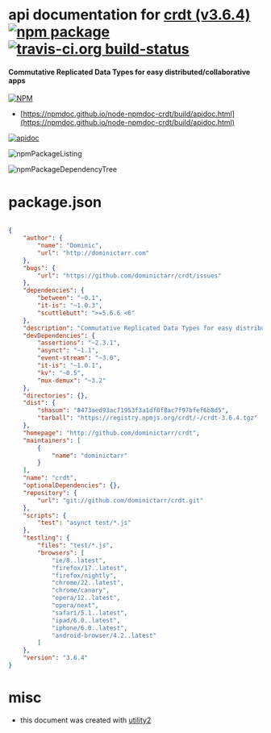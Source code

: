 # api documentation for  [crdt (v3.6.4)](http://github.com/dominictarr/crdt)  [![npm package](https://img.shields.io/npm/v/npmdoc-crdt.svg?style=flat-square)](https://www.npmjs.org/package/npmdoc-crdt) [![travis-ci.org build-status](https://api.travis-ci.org/npmdoc/node-npmdoc-crdt.svg)](https://travis-ci.org/npmdoc/node-npmdoc-crdt)
#### Commutative Replicated Data Types for easy distributed/collaborative apps

[![NPM](https://nodei.co/npm/crdt.png?downloads=true&downloadRank=true&stars=true)](https://www.npmjs.com/package/crdt)

- [https://npmdoc.github.io/node-npmdoc-crdt/build/apidoc.html](https://npmdoc.github.io/node-npmdoc-crdt/build/apidoc.html)

[![apidoc](https://npmdoc.github.io/node-npmdoc-crdt/build/screenCapture.buildCi.browser.%252Ftmp%252Fbuild%252Fapidoc.html.png)](https://npmdoc.github.io/node-npmdoc-crdt/build/apidoc.html)

![npmPackageListing](https://npmdoc.github.io/node-npmdoc-crdt/build/screenCapture.npmPackageListing.svg)

![npmPackageDependencyTree](https://npmdoc.github.io/node-npmdoc-crdt/build/screenCapture.npmPackageDependencyTree.svg)



# package.json

```json

{
    "author": {
        "name": "Dominic",
        "url": "http://dominictarr.com"
    },
    "bugs": {
        "url": "https://github.com/dominictarr/crdt/issues"
    },
    "dependencies": {
        "between": "~0.1",
        "it-is": "~1.0.3",
        "scuttlebutt": ">=5.6.6 <6"
    },
    "description": "Commutative Replicated Data Types for easy distributed/collaborative apps",
    "devDependencies": {
        "assertions": "~2.3.1",
        "asynct": "~1.1",
        "event-stream": "~3.0",
        "it-is": "~1.0.1",
        "kv": "~0.5",
        "mux-demux": "~3.2"
    },
    "directories": {},
    "dist": {
        "shasum": "8473aed93ac71953f3a1df0f8ac7f97bfef6b8d5",
        "tarball": "https://registry.npmjs.org/crdt/-/crdt-3.6.4.tgz"
    },
    "homepage": "http://github.com/dominictarr/crdt",
    "maintainers": [
        {
            "name": "dominictarr"
        }
    ],
    "name": "crdt",
    "optionalDependencies": {},
    "repository": {
        "url": "git://github.com/dominictarr/crdt.git"
    },
    "scripts": {
        "test": "asynct test/*.js"
    },
    "testling": {
        "files": "test/*.js",
        "browsers": [
            "ie/8..latest",
            "firefox/17..latest",
            "firefox/nightly",
            "chrome/22..latest",
            "chrome/canary",
            "opera/12..latest",
            "opera/next",
            "safari/5.1..latest",
            "ipad/6.0..latest",
            "iphone/6.0..latest",
            "android-browser/4.2..latest"
        ]
    },
    "version": "3.6.4"
}
```



# misc
- this document was created with [utility2](https://github.com/kaizhu256/node-utility2)
